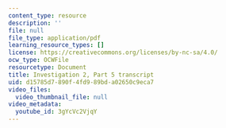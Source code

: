 ```yaml
---
content_type: resource
description: ''
file: null
file_type: application/pdf
learning_resource_types: []
license: https://creativecommons.org/licenses/by-nc-sa/4.0/
ocw_type: OCWFile
resourcetype: Document
title: Investigation 2, Part 5 transcript
uid: d15785d7-890f-4fd9-89bd-a02650c9eca7
video_files:
  video_thumbnail_file: null
video_metadata:
  youtube_id: 3gYcVc2VjqY
---
```

